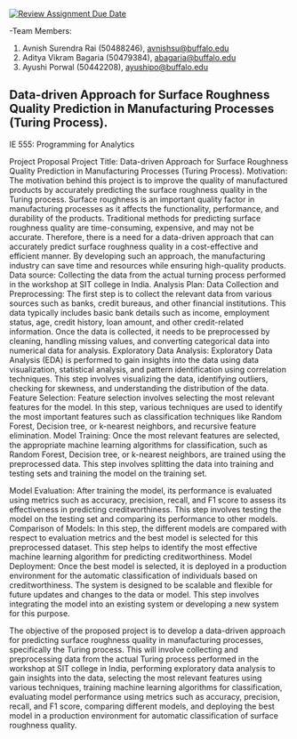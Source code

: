 [![Review Assignment Due Date](https://classroom.github.com/assets/deadline-readme-button-24ddc0f5d75046c5622901739e7c5dd533143b0c8e959d652212380cedb1ea36.svg)](https://classroom.github.com/a/6ebMFVGY)
  
-Team Members:
1. Avnish Surendra Rai (50488246), avnishsu@buffalo.edu 
2. Aditya Vikram Bagaria (50479384), abagaria@buffalo.edu
3. Ayushi Porwal (50442208), ayushipo@buffalo.edu 


## Data-driven Approach for Surface Roughness Quality Prediction in Manufacturing Processes (Turing Process).
IE 555: Programming for Analytics 

Project Proposal Project Title: Data-driven Approach for Surface Roughness Quality Prediction in Manufacturing Processes (Turing Process).
Motivation: The motivation behind this project is to improve the quality of manufactured products by accurately predicting the surface roughness quality in the Turing process. Surface roughness is an important quality factor in manufacturing processes as it affects the functionality, performance, and durability of the products. Traditional methods for predicting surface roughness quality are time-consuming, expensive, and may not be accurate. Therefore, there is a need for a data-driven approach that can accurately predict surface roughness quality in a cost-effective and efficient manner. By developing such an approach, the manufacturing industry can save time and resources while ensuring high-quality products.
Data source: Collecting the data from the actual turning process performed in the workshop at SIT college in India.
Analysis Plan: 
Data Collection and Preprocessing:
The first step is to collect the relevant data from various sources such as banks, credit bureaus, and other financial institutions. This data typically includes basic bank details such as income, employment status, age, credit history, loan amount, and other credit-related information. Once the data is collected, it needs to be preprocessed by cleaning, handling missing values, and converting categorical data into numerical data for analysis.
Exploratory Data Analysis:
Exploratory Data Analysis (EDA) is performed to gain insights into the data using data visualization, statistical analysis, and pattern identification using correlation techniques. This step involves visualizing the data, identifying outliers, checking for skewness, and understanding the distribution of the data.
Feature Selection:
Feature selection involves selecting the most relevant features for the model. In this step, various techniques are used to identify the most important features such as classification techniques like Random Forest, Decision tree, or k-nearest neighbors, and recursive feature elimination.
Model Training:
Once the most relevant features are selected, the appropriate machine learning algorithms for classification, such as Random Forest, Decision tree, or k-nearest neighbors, are trained using the preprocessed data. This step involves splitting the data into training and testing sets and training the model on the training set.


Model Evaluation:
After training the model, its performance is evaluated using metrics such as accuracy, precision, recall, and F1 score to assess its effectiveness in predicting creditworthiness. This step involves testing the model on the testing set and comparing its performance to other models.
Comparison of Models:
In this step, the different models are compared with respect to evaluation metrics and the best model is selected for this preprocessed dataset. This step helps to identify the most effective machine learning algorithm for predicting creditworthiness.
Model Deployment:
Once the best model is selected, it is deployed in a production environment for the automatic classification of individuals based on creditworthiness. The system is designed to be scalable and flexible for future updates and changes to the data or model. This step involves integrating the model into an existing system or developing a new system for this purpose.

The objective of the proposed project is to develop a data-driven approach for predicting surface roughness quality in manufacturing processes, specifically the Turing process. This will involve collecting and preprocessing data from the actual Turing process performed in the workshop at SIT college in India, performing exploratory data analysis to gain insights into the data, selecting the most relevant features using various techniques, training machine learning algorithms for classification, evaluating model performance using metrics such as accuracy, precision, recall, and F1 score, comparing different models, and deploying the best model in a production environment for automatic classification of surface roughness quality.

 




